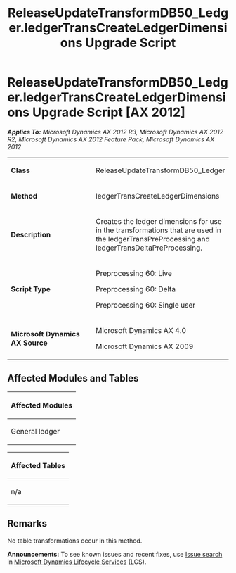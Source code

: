 ﻿---
title: ReleaseUpdateTransformDB50_Ledger.ledgerTransCreateLedgerDimensions Upgrade Script
TOCTitle: ReleaseUpdateTransformDB50_Ledger.ledgerTransCreateLedgerDimensions Upgrade Script
ms:assetid: 22d0edbd-fdb8-4a07-51f1-f9d4c118a88e
ms:mtpsurl: https://msdn.microsoft.com/en-us/library/JJ684966(v=AX.60)
ms:contentKeyID: 49707167
ms.date: 05/18/2015
mtps_version: v=AX.60
---

# ReleaseUpdateTransformDB50\_Ledger.ledgerTransCreateLedgerDimensions Upgrade Script [AX 2012]


_**Applies To:** Microsoft Dynamics AX 2012 R3, Microsoft Dynamics AX 2012 R2, Microsoft Dynamics AX 2012 Feature Pack, Microsoft Dynamics AX 2012_

<table>
<colgroup>
<col style="width: 50%" />
<col style="width: 50%" />
</colgroup>
<tbody>
<tr class="odd">
<td><p><strong>Class</strong></p></td>
<td><p>ReleaseUpdateTransformDB50_Ledger</p></td>
</tr>
<tr class="even">
<td><p><strong>Method</strong></p></td>
<td><p>ledgerTransCreateLedgerDimensions</p></td>
</tr>
<tr class="odd">
<td><p><strong>Description</strong></p></td>
<td><p>Creates the ledger dimensions for use in the transformations that are used in the ledgerTransPreProcessing and ledgerTransDeltaPreProcessing.</p></td>
</tr>
<tr class="even">
<td><p><strong>Script Type</strong></p></td>
<td><p>Preprocessing 60: Live</p>
<p>Preprocessing 60: Delta</p>
<p>Preprocessing 60: Single user</p></td>
</tr>
<tr class="odd">
<td><p><strong>Microsoft Dynamics AX Source</strong></p></td>
<td><p>Microsoft Dynamics AX 4.0</p>
<p>Microsoft Dynamics AX 2009</p></td>
</tr>
</tbody>
</table>


## Affected Modules and Tables

<table>
<colgroup>
<col style="width: 100%" />
</colgroup>
<thead>
<tr class="header">
<th><p>Affected Modules</p></th>
</tr>
</thead>
<tbody>
<tr class="odd">
<td><p>General ledger</p></td>
</tr>
</tbody>
</table>


<table>
<colgroup>
<col style="width: 100%" />
</colgroup>
<thead>
<tr class="header">
<th><p>Affected Tables</p></th>
</tr>
</thead>
<tbody>
<tr class="odd">
<td><p>n/a</p></td>
</tr>
</tbody>
</table>


## Remarks

No table transformations occur in this method.

  
**Announcements:** To see known issues and recent fixes, use [Issue search](http://go.microsoft.com/fwlink/?linkid=389258) in [Microsoft Dynamics Lifecycle Services](http://go.microsoft.com/fwlink/?linkid=306505) (LCS).


